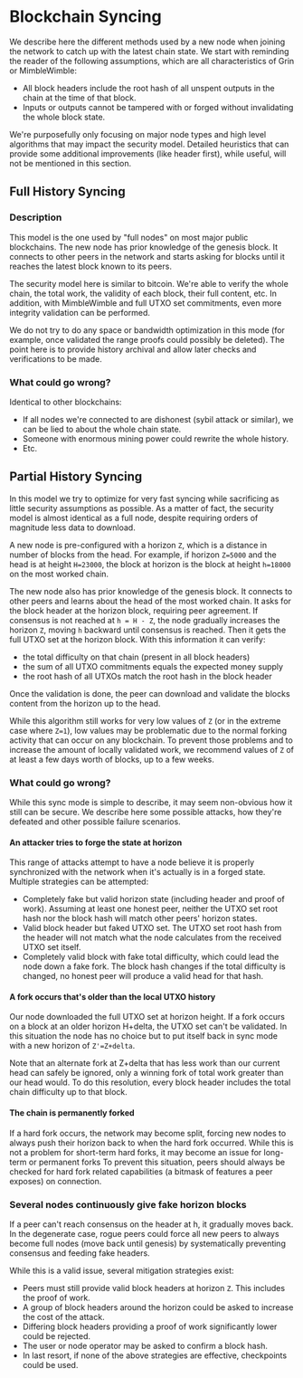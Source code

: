 Blockchain Syncing
==================

We describe here the different methods used by a new node when joining the network
to catch up with the latest chain state. We start with reminding the reader of the
following assumptions, which are all characteristics of Grin or MimbleWimble:

* All block headers include the root hash of all unspent outputs in the chain at
  the time of that block.
* Inputs or outputs cannot be tampered with or forged without invalidating the
  whole block state.

We're purposefully only focusing on major node types and high level algorithms that
may impact the security model. Detailed heuristics that can provide some additional
improvements (like header first), while useful, will not be mentioned in this
section.

## Full History Syncing

### Description

This model is the one used by "full nodes" on most major public blockchains. The
new node has prior knowledge of the genesis block. It connects to other peers in
the network and starts asking for blocks until it reaches the latest block known to
its peers.

The security model here is similar to bitcoin. We're able to verify the whole
chain, the total work, the validity of each block, their full content, etc.
In addition, with MimbleWimble and full UTXO set commitments, even more integrity
validation can be performed.

We do not try to do any space or bandwidth optimization in this mode (for example,
once validated the range proofs could possibly be deleted). The point here is to
provide history archival and allow later checks and verifications to be made.

### What could go wrong?

Identical to other blockchains:

* If all nodes we're connected to are dishonest (sybil attack or similar), we can
  be lied to about the whole chain state.
* Someone with enormous mining power could rewrite the whole history.
* Etc.

## Partial History Syncing

In this model we try to optimize for very fast syncing while sacrificing as little
security assumptions as possible. As a matter of fact, the security model is almost
identical as a full node, despite requiring orders of magnitude less data to
download.

A new node is pre-configured with a horizon `Z`, which is a distance in number of
blocks from the head. For example, if horizon `Z=5000` and the head is at height
`H=23000`, the block at horizon is the block at height `h=18000` on the most
worked chain.

The new node also has prior knowledge of the genesis block. It connects to other
peers and learns about the head of the most worked chain. It asks for the block
header at the horizon block, requiring peer agreement. If consensus is not reached
at `h = H - Z`, the node gradually increases the horizon `Z`, moving `h` backward
until consensus is reached. Then it gets the full UTXO set at the horizon block.
With this information it can verify:

* the total difficulty on that chain (present in all block headers)
* the sum of all UTXO commitments equals the expected money supply
* the root hash of all UTXOs match the root hash in the block header

Once the validation is done, the peer can download and validate the blocks content
from the horizon up to the head.

While this algorithm still works for very low values of `Z` (or in the extreme case
where `Z=1`), low values may be problematic due to the normal forking activity that
can occur on any blockchain. To prevent those problems and to increase the amount
of locally validated work, we recommend values of `Z` of at least a few days worth
of blocks, up to a few weeks.

### What could go wrong?

While this sync mode is simple to describe, it may seem non-obvious how it still
can be secure. We describe here some possible attacks, how they're defeated and
other possible failure scenarios.

#### An attacker tries to forge the state at horizon

This range of attacks attempt to have a node believe it is properly synchronized
with the network when it's actually is in a forged state. Multiple strategies can
be attempted:

* Completely fake but valid horizon state (including header and proof of work).
Assuming at least one honest peer, neither the UTXO set root hash nor the block
hash will match other peers' horizon states.
* Valid block header but faked UTXO set. The UTXO set root hash from the header
will not match what the node calculates from the received UTXO set itself.
* Completely valid block with fake total difficulty, which could lead the node down
a fake fork. The block hash changes if the total difficulty is changed, no honest
peer will produce a valid head for that hash.

#### A fork occurs that's older than the local UTXO history

Our node downloaded the full UTXO set at horizon height. If a fork occurs on a block
at an older horizon H+delta, the UTXO set can't be validated. In this situation the
node has no choice but to put itself back in sync mode with a new horizon of
`Z'=Z+delta`.

Note that an alternate fork at Z+delta that has less work than our current head can
safely be ignored, only a winning fork of total work greater than our head would.
To do this resolution, every block header includes the total chain difficulty up to
that block.

#### The chain is permanently forked

If a hard fork occurs, the network may become split, forcing new nodes to always
push their horizon back to when the hard fork occurred. While this is not a problem
for short-term hard forks, it may become an issue for long-term or permanent forks
To prevent this situation, peers should always be checked for hard fork related
capabilities (a bitmask of features a peer exposes) on connection.

### Several nodes continuously give fake horizon blocks

If a peer can't reach consensus on the header at h, it gradually moves back. In the
degenerate case, rogue peers could force all new peers to always become full nodes
(move back until genesis) by systematically preventing consensus and feeding fake
headers.

While this is a valid issue, several mitigation strategies exist:

* Peers must still provide valid block headers at horizon `Z`. This includes the
proof of work.
* A group of block headers around the horizon could be asked to increase the cost
of the attack.
* Differing block headers providing a proof of work significantly lower could be
rejected.
* The user or node operator may be asked to confirm a block hash.
* In last resort, if none of the above strategies are effective, checkpoints could
be used.
